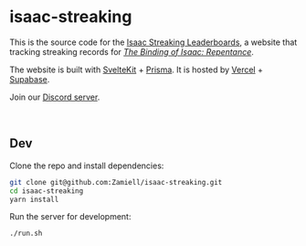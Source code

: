 # isaac-streaking

This is the source code for the [Isaac Streaking Leaderboards](https://www.isaacstreaking.com/), a website that tracking streaking records for _[The Binding of Isaac: Repentance](https://store.steampowered.com/app/1426300/The_Binding_of_Isaac_Repentance/)_.

The website is built with [SvelteKit](https://kit.svelte.dev/) + [Prisma](https://www.prisma.io/). It is hosted by [Vercel](https://vercel.com/) + [Supabase](https://supabase.com/).

Join our [Discord server](https://discord.gg/GwhUeQjHTF).

<br>

## Dev

Clone the repo and install dependencies:

```bash
git clone git@github.com:Zamiell/isaac-streaking.git
cd isaac-streaking
yarn install
```

Run the server for development:

```bash
./run.sh
```
